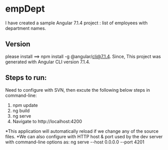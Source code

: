 # empDept


I have created a sample Angular 7.1.4 project : list of employees with department names.


## Version


please install ==> npm install -g @angular/cli@7.1.4.
Since, This project was generated with Angular CLI version 7.1.4.


## Steps to run:

Need to configure with SVN, then excute the following below steps in command-line:

1. npm update
2. ng build
3. ng serve
4. Navigate to http://localhost:4200

*This application will automatically reload if we change any of the source files.
*We can also configure with HTTP host & port used by the dev server with command-line options as: ng serve --host 0.0.0.0 --port 4201
